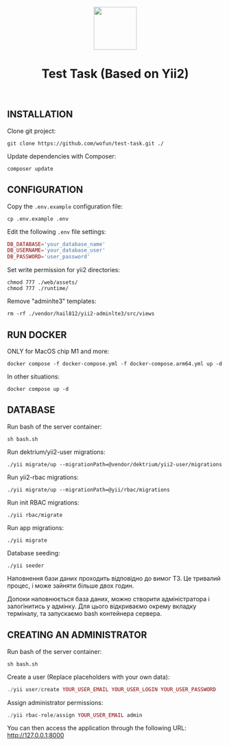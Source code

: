 <p align="center">
    <a href="https://github.com/yiisoft" target="_blank">
        <img src="https://avatars0.githubusercontent.com/u/993323" height="100px">
    </a>
    <h1 align="center">Test Task (Based on Yii2)</h1>
    <br>
</p>


INSTALLATION
------------
Clone git project:
~~~
git clone https://github.com/wofun/test-task.git ./
~~~

Update dependencies with Composer:
~~~
composer update
~~~


CONFIGURATION
-------------

Copy the `.env.example` configuration file:
~~~
cp .env.example .env
~~~

Edit the following `.env` file settings:
```php
DB_DATABASE='your_database_name'
DB_USERNAME='your_database_user'
DB_PASSWORD='user_password'
```

Set write permission for yii2 directories:
~~~
chmod 777 ./web/assets/
chmod 777 ./runtime/
~~~

Remove "adminlte3" templates:
~~~
rm -rf ./vendor/hail812/yii2-adminlte3/src/views
~~~


RUN DOCKER
-------------
ONLY for MacOS chip M1 and more:
~~~
docker compose -f docker-compose.yml -f docker-compose.arm64.yml up -d 
~~~

In other situations:
~~~
docker compose up -d
~~~


DATABASE
-------------
Run bash of the server container:
~~~
sh bash.sh
~~~

Run dektrium/yii2-user migrations:
~~~
./yii migrate/up --migrationPath=@vendor/dektrium/yii2-user/migrations
~~~

Run yii2-rbac migrations:
~~~
./yii migrate/up --migrationPath=@yii/rbac/migrations
~~~

Run init RBAC migrations:
~~~
./yii rbac/migrate
~~~

Run app migrations:
~~~
./yii migrate
~~~

Database seeding:
~~~
./yii seeder
~~~

Наповнення бази даних проходить відповідно до вимог ТЗ. Це тривалий процес, і може зайняти більше двох годин.

Допоки наповнюється база даних, можно створити адміністратора і залогінитись у адмінку. Для цього відкриваємо окрему вкладку терміналу, та запускаємо bash контейнера сервера.

CREATING AN ADMINISTRATOR
-------------
Run bash of the server container:
~~~
sh bash.sh
~~~

Create a user (Replace placeholders with your own data):
```php
./yii user/create YOUR_USER_EMAIL YOUR_USER_LOGIN YOUR_USER_PASSWORD
```

Assign administrator permissions:
```php
./yii rbac-role/assign YOUR_USER_EMAIL admin
```



You can then access the application through the following URL:
    http://127.0.0.1:8000

